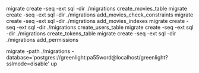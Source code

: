 migrate create -seq -ext sql -dir ./migrations create_movies_table
migrate create -seq -ext sql -dir ./migrations add_movies_check_constraints
migrate create -seq -ext sql -dir ./migrations add_movies_indexes
migrate create -seq -ext sql -dir ./migrations create_users_table
migrate create -seq -ext sql -dir ./migrations create_tokens_table
migrate create -seq -ext sql -dir ./migrations add_permissions

migrate -path ./migrations -database='postgres://greenlight:pa55word@localhost/greenlight?sslmode=disable' up


